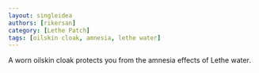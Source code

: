 ```yaml
---
layout: singleidea
authors: [rikersan]
category: [Lethe Patch]
tags: [oilskin cloak, amnesia, lethe water]
---
```

A worn oilskin cloak protects you from the amnesia effects of Lethe water.
